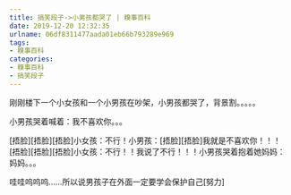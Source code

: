 ```yaml
---
title: 搞笑段子->小男孩都哭了 | 糗事百科
date: 2019-12-20 12:32:35
urlname: 06df8311477aada01eb66b793289e969
tags: 
- 糗事百科
categories:
- 糗事百科
- 搞笑段子
---
```

刚刚楼下一个小女孩和一个小男孩在吵架，小男孩都哭了，背景割。。。。。

小男孩哭着喊着：我不喜欢你。。。

[捂脸][捂脸][捂脸]小女孩：不行！小男孩：[捂脸][捂脸]我就是不喜欢你！！！[捂脸][捂脸][捂脸]小女孩：不行！！我说了不行！！！小男孩哭着抱着她妈妈：妈妈。。。

哇哇呜呜呜……所以说男孩子在外面一定要学会保护自己[努力]


